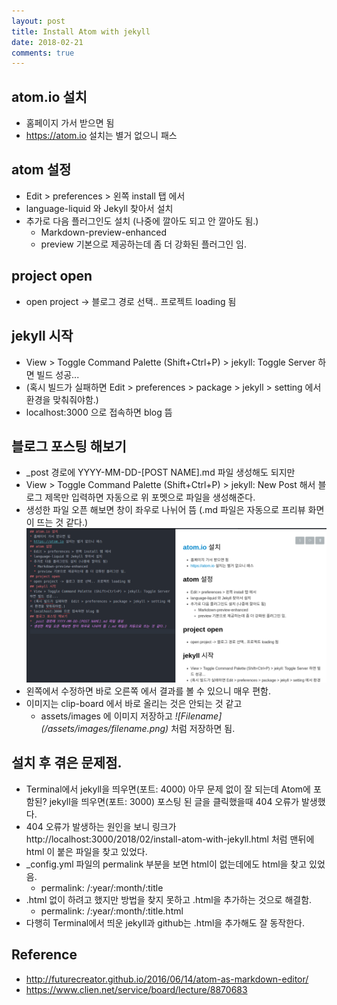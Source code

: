 ```yaml
---
layout: post
title: Install Atom with jekyll
date: 2018-02-21
comments: true
---
```

## atom.io 설치
* 홈페이지 가서 받으면 됨
* https://atom.io 설치는 별거 없으니 패스

## atom 설정
* Edit > preferences > 왼쪽 install 탭 에서
* language-liquid 와 Jekyll 찾아서 설치
* 추가로 다음 플러그인도 설치 (나중에 깔아도 되고 안 깔아도 됨.)
  * Markdown-preview-enhanced
  * preview 기본으로 제공하는데 좀 더 강화된 플러그인 임.

## project open
* open project -> 블로그 경로 선택.. 프로젝트 loading 됨

## jekyll 시작
* View > Toggle Command Palette (Shift+Ctrl+P) > jekyll: Toggle Server 하면 빌드 성공...
* (혹시 빌드가 실패하면  Edit > preferences > package > jekyll > setting 에서 환경을 맞춰줘야함.)
* localhost:3000 으로 접속하면 blog 뜸

## 블로그 포스팅 해보기
* \_post 경로에 YYYY-MM-DD-[POST NAME].md 파일 생성해도 되지만
* View > Toggle Command Palette (Shift+Ctrl+P) > jekyll: New Post 해서 블로그 제목만 입력하면 자동으로 위 포멧으로 파일을 생성해준다.
* 생성한 파일 오픈 해보면 창이 좌우로 나뉘어 뜸 (.md 파일은 자동으로 프리뷰 화면이 뜨는 것 같다.)
![setup-atom](/assets/images/setup-atom.png)
* 왼쪽에서 수정하면 바로 오른쪽 에서 결과를 볼 수 있으니 매우 편함.
* 이미지는 clip-board 에서 바로 올리는 것은 안되는 것 같고
  * assets/images 에 이미지 저장하고  *\![Filename\](/assets/images/filename.png)* 처럼 저장하면 됨.

## 설치 후 겪은 문제점.
* Terminal에서 jekyll을 띄우면(포트: 4000) 아무 문제 없이 잘 되는데 Atom에 포함된? jekyll을 띄우면(포트: 3000) 포스팅 된 글을 클릭했을때 404 오류가 발생했다.
* 404 오류가 발생하는 원인을 보니 링크가 http://localhost:3000/2018/02/install-atom-with-jekyll.html 처럼 맨뒤에 html 이 붙은 파일을 찾고 있었다.
* \_config.yml 파일의 permalink 부분을 보면 html이 없는데에도 html을 찾고 있었음.
  * permalink: /:year/:month/:title
* .html 없이 하려고 했지만 방법을 찾지 못하고 .html을 추가하는 것으로 해결함.
  * permalink: /:year/:month/:title.html
* 다행히 Terminal에서 띄운 jekyll과 github는 .html을 추가해도 잘 동작한다.

## Reference
* http://futurecreator.github.io/2016/06/14/atom-as-markdown-editor/
* https://www.clien.net/service/board/lecture/8870683
